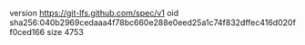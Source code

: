 version https://git-lfs.github.com/spec/v1
oid sha256:040b2969cedaaa4f78bc660e288e0eed25a1c74f832dffec416d020ff0ced166
size 4753
